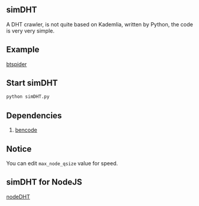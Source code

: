 ## simDHT
A DHT crawler, is not quite based on Kademlia, written by Python, the code is very very simple.

## Example
[btspider](http://demo.btspider.net)

## Start simDHT
```bash
python simDHT.py
```

## Dependencies
1. [bencode](https://pypi.python.org/pypi/bencode/1.0)

## Notice
You can edit `max_node_qsize` value for speed.

## simDHT for NodeJS
[nodeDHT](https://github.com/laomayi/nodeDHT)
